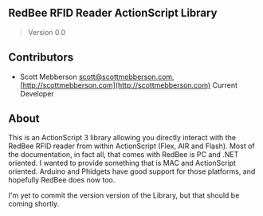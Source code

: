 ## RedBee RFID Reader ActionScript Library

> Version 0.0

## Contributors

* Scott Mebberson <scott@scottmebberson.com>, [http://scottmebberson.com](http://scottmebberson.com) Current Developer

## About

This is an ActionScript 3 library allowing you directly interact with the RedBee RFID reader from within ActionScript (Flex, AIR and Flash).
Most of the documentation, in fact all, that comes with RedBee is PC and .NET oriented. I wanted to provide something that is MAC and ActionScript oriented. Arduino and Phidgets have good support for those platforms, and hopefully RedBee does now too.

I'm yet to commit the version version of the Library, but that should be coming shortly.
